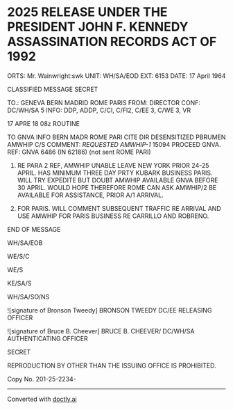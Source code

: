 # 2025 RELEASE UNDER THE PRESIDENT JOHN F. KENNEDY ASSASSINATION RECORDS ACT OF 1992

ORTS: Mr. Wainwright:swk
UNIT: WH/SA/EOD
EXT: 6153
DATE: 17 April 1964

CLASSIFIED MESSAGE
SECRET

TO.: GENEVA BERN MADRID ROME PARIS
FROM: DIRECTOR
CONF: DC/WH/SA 5
INFO: DDP, ADDP, C/CI, C/FI2, C/EE 3, C/WE 3, VR

17 APRE 18 08z
ROUTINE

TO GNVA INFO BERN MADR ROME PARI CITE DIR
DESENSITIZED PBRUMEN AMWHIP C/S COMMENT: *REQUESTED AMWHIP-1* 15094
PROCEED GNVA.
REF: GNVA 6486 (IN 62186) (not sent ROME PARI)

1. RE PARA 2 REF, AMWHIP UNABLE LEAVE NEW YORK PRIOR
   24-25 APRIL. HAS MINIMUM THREE DAY PRTY KUBARK BUSINESS PARIS.
   WILL TRY EXPEDITE BUT DOUBT AMWHIP AVAILABLE GNVA BEFORE 30 APRIL.
   WOULD HOPE THEREFORE ROME CAN ASK AMWHIP/2 BE AVAILABLE FOR
   ASSISTANCE, PRIOR A/1 ARRIVAL.

2. FOR PARIS. WILL COMMENT SUBSEQUENT TRAFFIC RE ARRIVAL
   AND USE AMWHIP FOR PARIS BUSINESS RE CARRILLO AND ROBRENO.

END OF MESSAGE

WH/SA/EOB

WE/S/C

WE/S

KE/SA/S

WH/SA/SO/NS

![signature of Bronson Tweedy] BRONSON TWEEDY
DC/EE
RELEASING OFFICER

![signature of Bruce B. Cheever] BRUCE B. CHEEVER/
DC/WH/SA
AUTHENTICATING
OFFICER

SECRET

REPRODUCTION BY OTHER THAN THE ISSUING OFFICE IS PROHIBITED.

Copy No.
201-25-2234-


---
Converted with [doctly.ai](https://doctly.ai)